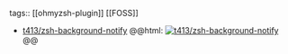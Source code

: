 tags:: [[ohmyzsh-plugin]] [[FOSS]]

- [t413/zsh-background-notify](https://github.com/t413/zsh-background-notify)
  @@html: <a href="https://github.com/t413/zsh-background-notify/"><img src="https://github-readme-stats-astronomer.vercel.app/api/pin/?username=t413&repo=zsh-background-notify&theme=tokyonight" alt="t413/zsh-background-notify"/></a>@@